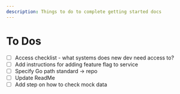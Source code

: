 ```yaml
---
description: Things to do to complete getting started docs
---
```


# To Dos

* [ ] Access checklist - what systems does new dev need access to?
* [ ] Add instructions for adding feature flag to service
* [ ] Specify Go path standard -> repo
* [ ] Update ReadMe
* [ ] Add step on how to check mock data
